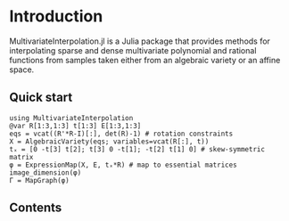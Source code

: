 # Introduction
MultivariateInterpolation.jl is a Julia package that provides methods for interpolating sparse and dense multivariate polynomial and rational functions from samples taken either from an algebraic variety or an affine space.

## Quick start

```@repl
using MultivariateInterpolation
@var R[1:3,1:3] t[1:3] E[1:3,1:3]
eqs = vcat((R'*R-I)[:], det(R)-1) # rotation constraints
X = AlgebraicVariety(eqs; variables=vcat(R[:], t))
tₓ = [0 -t[3] t[2]; t[3] 0 -t[1]; -t[2] t[1] 0] # skew-symmetric matrix
φ = ExpressionMap(X, E, tₓ*R) # map to essential matrices
image_dimension(φ)
Γ = MapGraph(φ)
```

## Contents